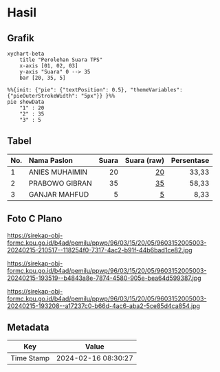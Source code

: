 # Hasil

## Grafik

```mermaid
xychart-beta
    title "Perolehan Suara TPS"
    x-axis [01, 02, 03]
    y-axis "Suara" 0 --> 35
    bar [20, 35, 5]
```

```mermaid
%%{init: {"pie": {"textPosition": 0.5}, "themeVariables": {"pieOuterStrokeWidth": "5px"}} }%%
pie showData
    "1" : 20
    "2" : 35
    "3" : 5
```

## Tabel

| No. | Nama Paslon    | Suara | Suara (raw) | Persentase |
|:--- |:-------------- | -----:| -----------:| ----------:|
| 1   | ANIES MUHAIMIN | 20    | [20][p-1]   | 33,33      |
| 2   | PRABOWO GIBRAN | 35    | [35][p-2]   | 58,33      |
| 3   | GANJAR MAHFUD  | 5     | [5][p-3]    | 8,33       |


[p-1]: https://github.com/gigit-pemilu/pemilu-2024-96-papua-barat-daya/blob/main/pilpres/hitung-suara/sub/96-papua-barat-daya/sub/03-raja-ampat/sub/15-waigeo-barat-kepulauan/sub/2005-gag/sub/003-tps/sub/paslon-1.txt
[p-2]: https://github.com/gigit-pemilu/pemilu-2024-96-papua-barat-daya/blob/main/pilpres/hitung-suara/sub/96-papua-barat-daya/sub/03-raja-ampat/sub/15-waigeo-barat-kepulauan/sub/2005-gag/sub/003-tps/sub/paslon-2.txt
[p-3]: https://github.com/gigit-pemilu/pemilu-2024-96-papua-barat-daya/blob/main/pilpres/hitung-suara/sub/96-papua-barat-daya/sub/03-raja-ampat/sub/15-waigeo-barat-kepulauan/sub/2005-gag/sub/003-tps/sub/paslon-3.txt

## Foto C Plano

https://sirekap-obj-formc.kpu.go.id/b4ad/pemilu/ppwp/96/03/15/20/05/9603152005003-20240215-210517--118254f0-7317-4ac2-b91f-44b6bad1ce82.jpg

https://sirekap-obj-formc.kpu.go.id/b4ad/pemilu/ppwp/96/03/15/20/05/9603152005003-20240215-193519--b4843a8e-7874-4580-905e-bea64d599387.jpg

https://sirekap-obj-formc.kpu.go.id/b4ad/pemilu/ppwp/96/03/15/20/05/9603152005003-20240215-193208--a17237c0-b66d-4ac6-aba2-5ce85d4ca854.jpg


## Metadata

| Key        | Value               |
| ---------- | ------------------- |
| Time Stamp | 2024-02-16 08:30:27 |



